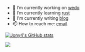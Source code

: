 

<!--
### Hi there 👋

**jony4/jony4** is a ✨ _special_ ✨ repository because its `README.md` (this file) appears on your GitHub profile.

Here are some ideas to get you started:

- 🔭 I’m currently working on ...
- 🌱 I’m currently learning ...
- 👯 I’m looking to collaborate on ...
- 🤔 I’m looking for help with ...
- 💬 Ask me about ...
- 📫 How to reach me: ...
- 😄 Pronouns: ...
- ⚡ Fun fact: ...


- 🔭 I’m currently working on [wedo](https://github.com/wedo-workflow)
- 🌱 I’m currently learning [rust](https://github.com/rust-lang/rust)
- 📫 How to reach me: [gmail](mailto:im@jony4.pro)

[![Top Langs](https://github-readme-stats.vercel.app/api/top-langs/?username=jony4)](https://github.com/anuraghazra/github-readme-stats)

**[Click Here](https://jony4.pro) to Visit My Blog!**

-->


- 🔭 I’m currently working on [wedo](https://github.com/wedo-workflow)
- 🌱 I’m currently learning [rust](https://github.com/rust-lang/rust)
- 🤔 I'm currently writing [blog](https://jony4.pro)
- 📫 How to reach me: [email](mailto:im@jony4.pro)


[![Jony4's GitHub stats](https://github-readme-stats.vercel.app/api?username=jony4&show_icons=true)](https://github.com/anuraghazra/github-readme-stats)

![](https://komarev.com/ghpvc/?username=jony4)


